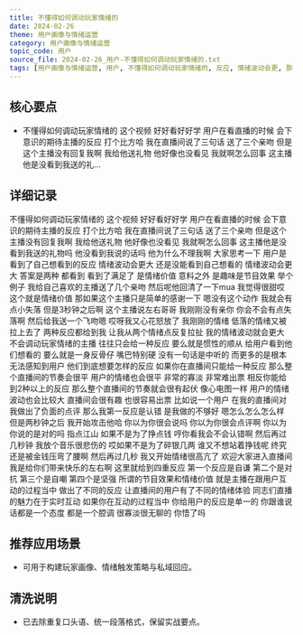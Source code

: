 ```yaml
---
title: 不懂得如何调动玩家情绪的
date: 2024-02-26
theme: 用户画像与情绪运营
category: 用户画像与情绪运营
topic_code: 用户
source_file: 2024-02-26_用户-不懂得如何调动玩家情绪的.txt
tags: [用户画像与情绪运营, 用户, 不懂得如何调动玩家情绪的, 反应, 情绪波动会更, 那么整个直播, 你以为你很会, 然后再过几秒]
---
```


## 核心要点
- 不懂得如何调动玩家情绪的 这个视频 好好看好好学 用户在看直播的时候 会下意识的期待主播的反应 打个比方哈 我在直播间说了三句话 送了三个亲吻 但是这个主播没有回复我啊 我给他送礼物 他好像也没看见 我就啊怎么回事 这主播他是没看到我送的礼…

## 详细记录

不懂得如何调动玩家情绪的 这个视频 好好看好好学 用户在看直播的时候 会下意识的期待主播的反应 打个比方哈 我在直播间说了三句话 送了三个亲吻 但是这个主播没有回复我啊 我给他送礼物 他好像也没看见 我就啊怎么回事 这主播他是没看到我送的礼物吗 他没看到我说的话吗 他为什么不理我啊 大家思考一下 用户是看到了自己想看到的反应 情绪波动会更大 还是没能看到自己想看的 情绪波动会更大 答案是两种 都看到 看到了满足了 是情绪价值 意料之外 是趣味是节目效果 举个例子 我给自己喜欢的主播送了几个亲吻 然后呢他回清了一下mua 我觉得很甜哎 这个就是情绪价值 那如果这个主播只是简单的感谢一下 嗯没有这个动作 我就会有点小失落 但是3秒钟之后啊 这个主播说左右哥哥 我刚刚没有亲你 你会不会有点失落啊 然后给我送一个飞吻嗯 哎呀我又心花怒放了 我刚刚的情绪 低落的情绪又被拉上去了 两种反应都给到我 让我从两个情绪点反复拉扯 我的情绪波动就会更大 不会调动玩家情绪的主播 往往只会给一种反应 要么就是惯性的顺从 给用户看到他们想看的 要么就是一身反骨仔 嘴巴特别硬 没有一句话是中听的 而更多的是根本无法感知到用户 他们到底想要怎样的反应 如果你在直播间只能给一种反应 那么整个直播间的节奏会很平 用户的情绪也会很平 非常的寡淡 非常难出票 相反你能给到2种以上的反应 那么整个直播间的节奏就会很有起伏 像心电图一样 用户的情绪波动也会比较大 直播间会很有趣 也很容易出票 比如说一个用户 在我的直播间对我做出了负面的点评 那么我第一反应是认错 是我做的不够好 嗯怎么怎么怎么样 但是两秒钟之后 我开始攻击他哈 你以为你很会说吗 你以为你很会点评啊 你以为你说的是对的吗 指点江山 如果不是为了挣点钱 哼你看我会不会认错啊 然后再过几秒钟 我放个音乐很悲伤的 哎如果不是为了碎银几两 谁又不想站着挣钱呢 终究还是被金钱压弯了腰啊 然后再过几秒 我又开始情绪很高亢了 欢迎大家进入直播间 我是给你们带来快乐的左右啊 这里就给到四重反应 第一个反应是自谦 第二个是对抗 第三个是自嘲 第四个是坚强 所谓的节目效果和情绪价值 就是主播在跟用户互动的过程当中 做出了不同的反应 让直播间的用户有了不同的情绪体验 同志们直播的魅力在于实时互动 如果你在互动的过程当中 你给用户的反应是单一的 你跟谁说话都是一个态度 都是一个腔调 很寡淡很无聊的 你悟了吗

## 推荐应用场景
- 可用于构建玩家画像、情绪触发策略与私域回应。

## 清洗说明
- 已去除重复口头语、统一段落格式，保留实战要点。